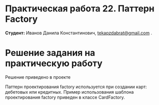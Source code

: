 # Практическая работа 22. Паттерн Factory
**Студент:** Иванов Данила Константинович, tekapzdabrat@gmail.com .
# Решение задания на практическую работу
Решение приведено в проекте 

Паттерн проектирования factory используется при создании карт: дебетовых или кредитных. Пример использования шаблона проектирования factory приведен в классе CardFactory.

